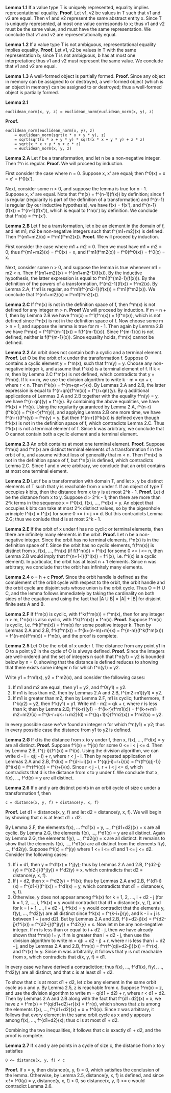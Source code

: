**Lemma 1.1** If a value type T is uniquely represented, equality implies representational equality.
**Proof.** Let v1, v2 be values in T such that v1 and v2 are equal.  Then v1 and v2 represent the same abstract entity x.  Since T is uniquely represented, at most one value corresponds to x; thus v1 and v2 must be the same value, and must have the same representation.  We conclude that v1 and v2 are representationally equal.

**Lemma 1.2** If a value type T is not ambiguous, representational equality implies equality.
**Proof.** Let v1, v2 be values in T with the same representation b; since T is not ambiguous, b has at most one interpretation; thus v1 and v2 must represent the same value.  We conclude that v1 and v2 are equal.

**Lemma 1.3** A well-formed object is partially formed.
**Proof.** Since any object in memory can be assigned to or destroyed, a well-formed object (which is an object in memory) can be assigned to or destroyed; thus a well-formed object is partially formed.

**Lemma 2.1**

    euclidean_norm(x, y, z) = euclidean_norm(euclidean_norm(x, y), z)

**Proof.**

    euclidean_norm(euclidean_norm(x, y), z)
        = euclidean_norm(sqrt(x * x + y * y), z)
        = sqrt(sqrt(x * x + y * y) * sqrt(x * x + y * y) + z * z)
        = sqrt(x * x + y * y + z * z)
        = euclidean_norm(x, y, z)

**Lemma 2.A** Let f be a transformation, and let n be a non-negative integer.  Then f^n is regular.
**Proof.** We will proceed by induction.

First consider the case where n = 0.  Suppose x, x' are equal; then f^0(x) = x = x' = f^0(x').

Next, consider some n > 0, and suppose the lemma is true for n - 1.  Suppose x, x' are equal.  Note that f^n(x) = f^{n-1}(f(x)) by definition; since f is regular (regularity is part of the definition of a transformation) and f^{n-1} is regular (by our inductive hypothesis), we have f(x) = f(x'), and f^{n-1}(f(x)) = f^{n-1}(f(x')), which is equal to f^n(x') by definition.  We conclude that f^n(x) = f^n(x').

**Lemma 2.B** Let f be a transformation, let x be an element in the domain of f, and let m1, m2 be non-negative integers such that f^{m1+m2}(x) is defined.  Then f^{m1+m2}(x) = f^m1(f^m2(x)).
**Proof.** We will proceed by induction.

First consider the case where m1 + m2 = 0.  Then we must have m1 = m2 = 0; thus f^{m1+m2}(x) = f^0(x) = x, and f^m1(f^m2(x)) = f^0(f^0(x)) = f^0(x) = x.

Next, consider some n > 0, and suppose the lemma is true whenever m1 + m2 < n.  Then f^{m1+m2}(x) = f^{m1+m2-1}(f(x)).  By the inductive hypothesis, the latter expression is equal to f^m1(f^{m2-1}(f(x))).  By the definition of the powers of a transformation, f^{m2-1}(f(x)) = f^m2(x).  By Lemma 2.A, f^m1 is regular, so f^m1(f^{m2-1}(f(x))) = f^m1(f^m2(x)).  We conclude that f^{m1+m2}(x) = f^m1(f^m2(x)).

**Lemma 2.C** If f^n(x) is not in the definition space of f, then f^m(x) is not defined for any integer m > n.
**Proof** We will proceed by induction.  If m = n + 1, then by Lemma 2.B we have f^m(x) = f^1(f^n(x)) = f(f^n(x)), which is not defined since f^n(x) is not in the definition space of f.  Now choose some m > n + 1, and suppose the lemma is true for m - 1.  Then again by Lemma 2.B we have f^m(x) = f^1(f^{m-1}(x)) = f(f^{m-1}(x)).  Since f^{m-1}(x) is not defined, neither is f(f^{m-1}(x)).  Since equality holds, f^m(x) cannot be defined.

**Lemma 2.2** An orbit does not contain both a cyclic and a terminal element.
**Proof.** Let O be the orbit of x under the transformation f.  Suppose O contains a cyclic element y = f^m(x), such that f^n(y) = y.  Choose any non-negative integer k, and assume that f^k(x) is a terminal element of f.  If k < m, then by Lemma 2.C f^m(x) is not defined, which contradicts that y = f^m(x).  If k >= m, we use the division algorithm to write k - m = qn + r, where r < n.  Then f^k(x) = f^{m+qn+r}(x).  By Lemmas 2.A and 2.B, the latter expression is equal to f^{r+qn}(f^m(x)) = f^{r+qn}(y).  By q additional applications of Lemmas 2.A and 2.B together with the equality f^n(y) = y, we have f^{r+qn}(y) = f^r(y).  By combining the above equalities, we have f^k(x) = f^r(y).  Using the regularity guaranteed by Lemma 2.A, f^{n-r}(f^k(x)) = f^{n-r}(f^r(y)), and applying Lemma 2.B one more time, we have f^{n-r}(f^r(y)) = f^n(y) = y.  But then f^{n-r}(f^k(x)) is defined even though f^k(x) is not in the definition space of f, which contradicts Lemma 2.C.  Thus f^k(x) is not a terminal element of f.  Since k was arbitrary, we conclude that O cannot contain both a cyclic element and a terminal element.

**Lemma 2.3** An orbit contains at most one terminal element.
**Proof.** Suppose f^m(x) and f^n(x) are distinct terminal elements of a transformation f in the orbit of x, and assume without loss of generality that m < n.  Then f^m(x) is not in the definition space of f, but f^n(x) is defined, which contradicts Lemma 2.C.  Since f and x were arbitrary, we conclude that an orbit contains at most one terminal element.

**Lemma 2.D** Let f be a transformation with domain T, and let x, y be distinct elements of T such that y is reachable from x under f.  If an object of type T occupies k bits, then the distance from x to y is at most 2^k - 1.
**Proof.** Let d be the distance from x to y.  Suppose d > 2^k - 1; then there are more than 2^k terms in the sequence x = f^0(x), f(x), ..., f^d(x) = y.  An object that occupies k bits can take at most 2^k distinct values, so by the pigeonhole principle f^i(x) = f^j(x) for some 0 <= i < j <= d.  But this contradicts Lemma 2.G; thus we conlude that d is at most 2^k - 1.

**Lemma 2.E** If the orbit of x under f has no cyclic or terminal elements, then there are infinitely many elements in the orbit.
**Proof.** Let n be a non-negative integer.  Since the orbit has no terminal elements, f^n(x) is in the definition space of f.  Since the orbit has no cyclic elements, f(f^n(x)) is distinct from x, f(x), ..., f^n(x) (if f(f^n(x)) = f^i(x) for some 0 <= i <= n, then Lemma 2.B would imply that f^{n+1-i}(f^i(x)) = f^i(x), i.e. f^i(x) is a cyclic element).  In particular, the orbit has at least n + 1 elements.  Since n was arbitrary, we conclude that the orbit has infinitely many elements.

**Lemma 2.4** o = h + c
**Proof.** Since the orbit handle is defined as the complement of the orbit cycle with respect to the orbit, the orbit handle and the orbit cycle are disjoint sets whose union is the orbit cycle.  Thus O = H U C, and the lemma follows immediately by taking the cardinality on both sides of the equation and using the fact that |A U B| = |A| + |B| for disjoint finite sets A and B.

**Lemma 2.F** If f^m(x) is cyclic, with f^k(f^m(x)) = f^m(x), then for any integer n > m, f^n(x) is also cyclic, with f^k(f^n(x)) = f^n(x).
**Proof.** Suppose f^m(x) is cyclic, i.e. f^k(f^m(x)) = f^m(x) for some positive integer k.  Then by Lemmas 2.A and 2.B, f^k(f^n(x)) = f^{k+(n-m)+m}(x) = f^{n-m}(f^k(f^m(x))) = f^{n-m}(f^m(x)) = f^n(x), and the proof is complete.

**Lemma 2.5** Let O be the orbit of x under f.  The distance from any point y1 in O to a point y2 in the cycle of O is always defined.
**Proof.** Since the integers are well-ordered and the set of integers n such that f^n(y1) = y2 is bounded below by n = 0, showing that the distance is defined reduces to showing that there exists some integer n for which f^n(y1) = y2.

Write y1 = f^m1(x), y2 = f^m2(x), and consider the following cases:
  1. If m1 and m2 are equal, then y1 = y2, and f^0(y1) = y2.
  2. If m1 is less than m2, then by Lemmas 2.A and 2.B, f^{m2-m1}(y1) = y2.
  3. If m1 is greater than m2, then by Lemma 2.F, m1 is cyclic; furthermore, if f^k(y2) = y2, then f^k(y1) = y1.  Write m1 - m2 = qk + r, where r is less than k; then by Lemma 2.D, f^{k-r}(y1) = f^{k-r}(f^m1(x)) = f^{k-r+m1-m2+m2}(x) = f^{k-r+qk+r+m2}(d) = f^{(q+1)k}(f^m2(x)) = f^m2(x) = y2.

In every possible case we've found an integer n for which f^n(y1) = y2; thus in every possible case the distance from y1 to y2 is defined.

**Lemma 2.G** If d is the distance from x to y under f, then x, f(x), ..., f^d(x) = y are all distinct.
**Proof.** Suppose f^i(x) = f^j(x) for some 0 <= i < j <= d.  Then by Lemma 2.B, f^{j-i}(f^i(x)) = f^i(x).  Using the division algorithm, we can write d - i = q(j - i) + r, where r < j - i.  Then by repeated application of Lemmas 2.A and 2.B, f^d(x) = f^{d-i+i}(x) = f^{q(j-i)+r+i}(x) = f^r(f^{q(j-1)}(f^i(x))) = f^r(f^i(x)) = f^{r+i}(x).  Since r < j - i, r + i < j <= d, which contradicts that d is the distance from x to y under f.  We conclude that x, f(x), ..., f^d(x) = y are all distinct.

**Lemma 2.6** If x and y are distinct points in an orbit cycle of size c under a transformation f, then

    c = distance(x, y, f) + distance(y, x, f)

**Proof.** Let d1 = distance(x, y, f) and let d2 = distance(y, x, f).  We will begin by showing that c is at least d1 + d2.

By Lemma 2.F, the elements f(x), ... f^d1(x) = y, ..., f^{d1+d2}(x) = x are all cyclic.  By Lemma 2.G, the elements f(x), ..., f^d1(x) = y are all distinct.  Again by Lemma 2.G, the elements f(y), ..., f^d2(y) = x are all distinct.  It remains to show that the elements f(x), ..., f^d1(x) are all distinct from the elements f(y), ..., f^d2(y).  Suppose f^i(x) = f^j(y) where 1 <= i <= d1 and 1 <= j <= d2.  Consider the following cases:
  1. If i = d1, then y = f^d1(x) = f^j(y); thus by Lemmas 2.A and 2.B, f^{d2-j}(y) = f^{d2-j}(f^j(y)) = f^d2(y) = x, which contradicts that d2 = distance(y, x, f).
  2. If j = d2, then x = f^d2(y) = f^i(x); thus by Lemmas 2.A and 2.B, f^{d1-i}(x) = f^{d1-i}(f^i(x)) = f^d1(x) = y, which contradicts that d1 = distance(x, y, f).
  3. Otherwise, y does not appear among f^k(x) for k = 1, 2, ..., i + d2 - j (for k = 1, 2, ..., i, f^k(x) = y would contradict that d1 = distance(x, y, f), and for k = i + 1, ..., i + d2 - j, f^k(x) = y would contradict that the elements y, f(y), ..., f^d2(y) are all distinct since f^k(x) = f^{k-i+j}(y), and k - i + j is between 1 + j and d2).  But by Lemmas 2.A and 2.B, f^{i+d2-j}(x) = f^{d2-j}(f^i(x)) = f^{d2-j}(f^j(y)) = f^d2{y} = x.  Now let m be any non-negative integer.  If m is less than or equal to i + d2 - j, then we have already shown that f^m(x) != y.  If m is greater than i + d2 - j, then use the division algorithm to write m = q(i + d2 - j) + r, where r is less than i + d2 - j, and by Lemmas 2.A and 2.B, f^m(x) = f^r(f^{q(i+d2-j)}(x)) = f^r(x), and f^r(x) != y.  Since m was arbitrarily, it follows that y is not reachable from x, which contradicts that d(x, y, f) = d1.

In every case we have derived a contradiction; thus f(x), ..., f^d1(x), f(y), ..., f^d2(y) are all distinct, and that c is at least d1 + d2.

To show that c is at most d1 + d2, let z be any element in the same orbit cycle as x and y.  By Lemma 2.5, z is reachable from x.  Suppose f^m(x) = z, and use the division algorithm to write m = q(d1 + d2) + r, where r < d1 + d2.  Then by Lemmas 2.A and 2.B along with the fact that f^{d1+d2}(x) = x, we have z = f^m(x) = f^{q(d1+d2)+r}(x) = f^r(x), which shows that z is among the elements f(x), ..., f^{d1+d2}(x) = x = f^0(x).  Since z was arbitrary, it follows that every element in the same orbit cycle as x and y appears among f(x), ..., f^{d1+d2}(x); thus c is at most d1 + d2.

Combining the two inequalities, it follows that c is exactly d1 + d2, and the proof is complete.

**Lemma 2.7** If x and y are points in a cycle of size c, the distance from x to y satisfies

    0 <= distance(x, y, f) < c

**Proof.** If x = y, then distance(x, y, f) = 0, which satisfies the conclusion of the lemma.  Otherwise, by Lemma 2.5, distance(y, x, f) is defined, and since x != f^0(y) = y, distance(y, x, f) > 0, so distance(x, y, f) >= c would contradict Lemma 2.6.
